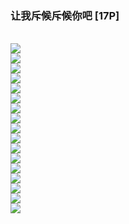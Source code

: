 <h3>让我斥候斥候你吧 [17P]</h3><br><div ><img src='https://23img.com/i/2023/10/13/dg443g.jpg'><br /><img src='https://23img.com/i/2023/10/13/dg4azb.jpg'><br /><img src='https://23img.com/i/2023/10/13/dg4o8n.jpg'><br /><img src='https://23img.com/i/2023/10/13/dg5fl2.jpg'><br /><img src='https://23img.com/i/2023/10/13/dg6bq3.jpg'><br /><img src='https://23img.com/i/2023/10/13/dg6oa3.jpg'><br /><img src='https://23img.com/i/2023/10/13/dg7c0b.jpg'><br /><img src='https://23img.com/i/2023/10/13/dg7jz4.jpg'><br /><img src='https://23img.com/i/2023/10/13/dg7y30.jpg'><br /><img src='https://23img.com/i/2023/10/13/dg865g.jpg'><br /><img src='https://23img.com/i/2023/10/13/dg8etm.jpg'><br /><img src='https://23img.com/i/2023/10/13/dg8nvn.jpg'><br /><img src='https://23img.com/i/2023/10/13/dg91x5.jpg'><br /><img src='https://23img.com/i/2023/10/13/dg9mlf.png'><br /><img src='https://23img.com/i/2023/10/13/dga5fi.png'><br /><img src='https://23img.com/i/2023/10/13/dgars8.png'><br /><img src='https://23img.com/i/2023/10/13/dgb8jf.png'><br />
        </div><br>